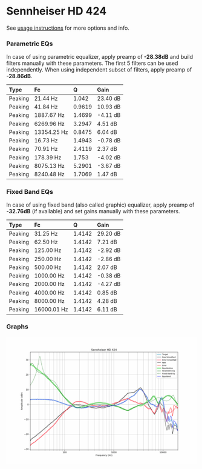 # Sennheiser HD 424
See [usage instructions](https://github.com/jaakkopasanen/AutoEq#usage) for more options and info.

### Parametric EQs
In case of using parametric equalizer, apply preamp of **-28.38dB** and build filters manually
with these parameters. The first 5 filters can be used independently.
When using independent subset of filters, apply preamp of **-28.86dB**.

| Type    | Fc          |      Q | Gain     |
|:--------|:------------|:-------|:---------|
| Peaking | 21.44 Hz    | 1.042  | 23.40 dB |
| Peaking | 41.84 Hz    | 0.9619 | 10.93 dB |
| Peaking | 1887.67 Hz  | 1.4699 | -4.11 dB |
| Peaking | 6269.96 Hz  | 3.2947 | 4.51 dB  |
| Peaking | 13354.25 Hz | 0.8475 | 6.04 dB  |
| Peaking | 16.73 Hz    | 1.4943 | -0.78 dB |
| Peaking | 70.91 Hz    | 2.4119 | 2.37 dB  |
| Peaking | 178.39 Hz   | 1.753  | -4.02 dB |
| Peaking | 8075.13 Hz  | 5.2901 | -3.67 dB |
| Peaking | 8240.48 Hz  | 1.7069 | 1.47 dB  |

### Fixed Band EQs
In case of using fixed band (also called graphic) equalizer, apply preamp of **-32.76dB**
(if available) and set gains manually with these parameters.

| Type    | Fc          |      Q | Gain     |
|:--------|:------------|:-------|:---------|
| Peaking | 31.25 Hz    | 1.4142 | 29.20 dB |
| Peaking | 62.50 Hz    | 1.4142 | 7.21 dB  |
| Peaking | 125.00 Hz   | 1.4142 | -2.92 dB |
| Peaking | 250.00 Hz   | 1.4142 | -2.86 dB |
| Peaking | 500.00 Hz   | 1.4142 | 2.07 dB  |
| Peaking | 1000.00 Hz  | 1.4142 | -0.38 dB |
| Peaking | 2000.00 Hz  | 1.4142 | -4.27 dB |
| Peaking | 4000.00 Hz  | 1.4142 | 0.85 dB  |
| Peaking | 8000.00 Hz  | 1.4142 | 4.28 dB  |
| Peaking | 16000.01 Hz | 1.4142 | 6.11 dB  |

### Graphs
![](./Sennheiser%20HD%20424.png)